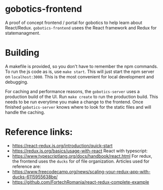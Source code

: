 # gobotics-frontend
A proof of concept frontend / portal for gobotics to help learn about React/Redux.
`gobotics-frontend` usees the React framework and Redux for statemanagment. 

# Building
A makefile is provided, so you don't have to remember the npm commands. To run the js code as is, use `make start`. This will
just start the npm server on `localhost:3000`. This is the most convenient for local development and debugging. 

For caching and performance reasons, the `gobotics-server` uses a production build of the UI. Run `make create` to run the production build. This needs to be run everytime you make a change to the frontend. Once finished `gobotics-server` knows where to look for the static files and will handle the caching. 

# Reference links:
* https://react-redux.js.org/introduction/quick-start
* https://redux.js.org/basics/usage-with-react
React with typescript:
* https://www.typescriptlang.org/docs/handbook/react.html
For redux, the frontend uses the `ducks` for of file organization. 
Articles used for reference are: 
* https://www.freecodecamp.org/news/scaling-your-redux-app-with-ducks-6115955638be/
* https://github.com/FortechRomania/react-redux-complete-example
